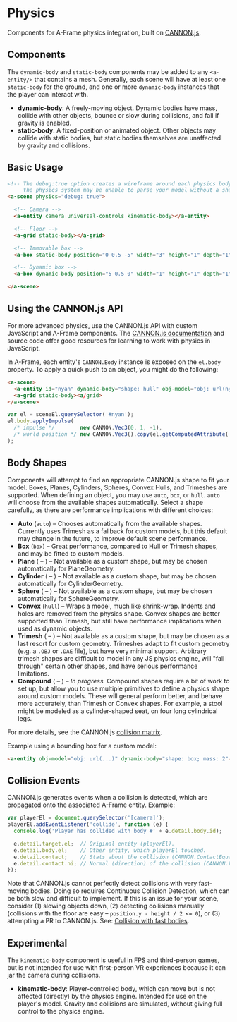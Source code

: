 # Physics

Components for A-Frame physics integration, built on [CANNON.js](http://schteppe.github.io/cannon.js/).

## Components

The `dynamic-body` and `static-body` components may be added to any `<a-entity/>` that contains a mesh. Generally, each scene will have at least one `static-body` for the ground, and one or more `dynamic-body` instances that the player can interact with.

- **dynamic-body**: A freely-moving object. Dynamic bodies have mass, collide with other objects, bounce or slow during collisions, and fall if gravity is enabled.
- **static-body**: A fixed-position or animated object. Other objects may collide with static bodies, but static bodies themselves are unaffected by gravity and collisions.

## Basic Usage

```html
<!-- The debug:true option creates a wireframe around each physics body. If you don't see a wireframe,
     the physics system may be unable to parse your model without a shape:box or shape:hull option. -->
<a-scene physics="debug: true">

  <!-- Camera -->
  <a-entity camera universal-controls kinematic-body></a-entity>

  <!-- Floor -->
  <a-grid static-body></a-grid>

  <!-- Immovable box -->
  <a-box static-body position="0 0.5 -5" width="3" height="1" depth="1"></a-box>

  <!-- Dynamic box -->
  <a-box dynamic-body position="5 0.5 0" width="1" height="1" depth="1"></a-box>

</a-scene>
```

## Using the CANNON.js API

For more advanced physics, use the CANNON.js API with custom JavaScript and A-Frame components. The [CANNON.js documentation](http://schteppe.github.io/cannon.js/docs/) and source code offer good resources for learning to work with physics in JavaScript.

In A-Frame, each entity's `CANNON.Body` instance is exposed on the `el.body` property. To apply a quick push to an object, you might do the following:

```html
<a-scene>
  <a-entity id="nyan" dynamic-body="shape: hull" obj-model="obj: url(nyan-cat.obj)"></a-entity>
  <a-grid static-body><a/grid>
</a-scene>
```

```javascript
var el = sceneEl.querySelector('#nyan');
el.body.applyImpulse(
  /* impulse */        new CANNON.Vec3(0, 1, -1),
  /* world position */ new CANNON.Vec3().copy(el.getComputedAttribute('position'))
);
```

## Body Shapes

Components will attempt to find an appropriate CANNON.js shape to fit your model. Boxes, Planes, Cylinders, Spheres, Convex Hulls, and Trimeshes are supported. When defining an object, you may use `auto`, `box`, or `hull`. `auto` will choose from the available shapes automatically. Select a shape carefully, as there are performance implications with different choices:

* **Auto** (`auto`) – Chooses automatically from the available shapes. Currently uses Trimesh as a fallback for custom models, but this default may change in the future, to improve default scene performance.
* **Box** (`box`) – Great performance, compared to Hull or Trimesh shapes, and may be fitted to custom models.
* **Plane** ( – ) – Not available as a custom shape, but may be chosen automatically for PlaneGeometry.
* **Cylinder** ( – ) – Not available as a custom shape, but may be chosen automatically for CylinderGeometry.
* **Sphere** ( – ) – Not available as a custom shape, but may be chosen automatically for SphereGeometry.
* **Convex** (`hull`) – Wraps a model, much like shrink-wrap. Indents and holes are removed from the physics shape. Convex shapes are better supported than Trimesh, but still have performance implications when used as dynamic objects.
* **Trimesh** ( – ) – Not available as a custom shape, but may be chosen as a last resort for custom geometry. Trimeshes adapt to fit custom geometry (e.g. a `.OBJ` or `.DAE` file), but have very minimal support. Arbitrary trimesh shapes are difficult to model in any JS physics engine, will "fall through" certain other shapes, and have serious performance limitations.
* **Compound** ( – ) – *In progress.* Compound shapes require a bit of work to set up, but allow you to use multiple primitives to define a physics shape around custom models. These will general perform better, and behave more accurately, than Trimesh or Convex shapes. For example, a stool might be modeled as a cylinder-shaped seat, on four long cylindrical legs.

For more details, see the CANNON.js [collision matrix](https://github.com/schteppe/cannon.js#features).

Example using a bounding box for a custom model:

```html
<a-entity obj-model="obj: url(...)" dynamic-body="shape: box; mass: 2"></a-entity>
```

## Collision Events

CANNON.js generates events when a collision is detected, which are propagated onto the associated A-Frame entity. Example:

```javascript
var playerEl = document.querySelector('[camera]');
playerEl.addEventListener('collide', function (e) {
  console.log('Player has collided with body #' + e.detail.body.id);

  e.detail.target.el;  // Original entity (playerEl).
  e.detail.body.el;    // Other entity, which playerEl touched.
  e.detail.contact;    // Stats about the collision (CANNON.ContactEquation).
  e.detail.contact.ni; // Normal (direction) of the collision (CANNON.Vec3).
});
```

Note that CANNON.js cannot perfectly detect collisions with very fast-moving bodies. Doing so requires Continuous Collision Detection, which can be both slow and difficult to implement. If this is an issue for your scene, consider (1) slowing objects down, (2) detecting collisions manually (collisions with the floor are easy – `position.y - height / 2 <= 0`), or (3) attempting a PR to CANNON.js. See: [Collision with fast bodies](https://github.com/schteppe/cannon.js/issues/202).

## Experimental

The `kinematic-body` component is useful in FPS and third-person games, but is not intended for use with first-person VR experiences because it can jar the camera during collisions.

- **kinematic-body**: Player-controlled body, which can move but is not affected (directly) by the physics engine. Intended for use on the player's model. Gravity and collisions are simulated, without giving full control to the physics engine.
